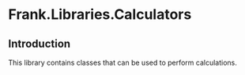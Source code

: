 # Frank.Libraries.Calculators

## Introduction
This library contains classes that can be used to perform calculations.